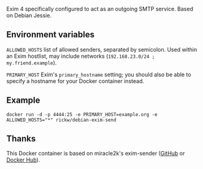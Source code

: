 Exim 4 specifically configured to act as an outgoing SMTP service. Based on Debian Jessie.

## Environment variables

``ALLOWED_HOSTS``
  list of allowed senders, separated by semicolon. Used within an Exim hostlist,
  may include networks (``192.168.23.0/24 ; my.friend.example``).

``PRIMARY_HOST``
  Exim's ``primary_hostname`` setting; you should also be able to specify
  a hostname for your Docker container instead.


## Example

    docker run -d -p 4444:25 -e PRIMARY_HOST=example.org -e ALLOWED_HOSTS="*" rickw/debian-exim-send


## Thanks

This Docker container is based on miracle2k's exim-sender ([GitHub](https://github.com/miracle2k/dockerfiles/blob/master/exim-sender/) or [Docker Hub](https://registry.hub.docker.com/u/elsdoerfer/exim-sender/)).

